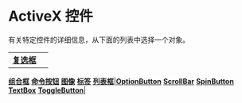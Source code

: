 
# ActiveX 控件

有关特定控件的详细信息，从下面的列表中选择一个对象。


|||
|:-----|:-----|
|**[复选框](http://msdn.microsoft.com/library/24d90604-51ec-7f7d-e679-52391b2c27c0%28Office.15%29.aspx)**
 **[组合框](http://msdn.microsoft.com/library/8a38a969-9b8c-4ba0-292c-5a3d71ce4553%28Office.15%29.aspx)**
 **[命令按钮](http://msdn.microsoft.com/library/8102ae6f-33ac-82c3-1789-b95fd4f5c126%28Office.15%29.aspx)**
 **[图像](http://msdn.microsoft.com/library/47c73dbb-21d6-0aef-6df4-a8b8a69a9e5d%28Office.15%29.aspx)**
 **[标签](http://msdn.microsoft.com/library/960bf81c-b45b-60e6-425f-f73928a0acff%28Office.15%29.aspx)**
 **[列表框](http://msdn.microsoft.com/library/23869c09-8a5a-b31a-83f8-945b2848a7a1%28Office.15%29.aspx)**|**[OptionButton](http://msdn.microsoft.com/library/39ce3eb0-ecf1-4f1e-dbcb-a66d7d341615%28Office.15%29.aspx)**
 **[ScrollBar](http://msdn.microsoft.com/library/73b0b5af-dfca-2ebd-bb94-c4660c710bc9%28Office.15%29.aspx)**
 **[SpinButton](http://msdn.microsoft.com/library/4fca5573-f581-3e1c-55d5-a1e34ec96b04%28Office.15%29.aspx)**
 **[TextBox](http://msdn.microsoft.com/library/4de7d471-42ed-9b0e-0a21-0bd1204e2020%28Office.15%29.aspx)**
 **[ToggleButton](http://msdn.microsoft.com/library/7ab852ce-0339-7c8b-1340-f5727cef0f56%28Office.15%29.aspx)**|
